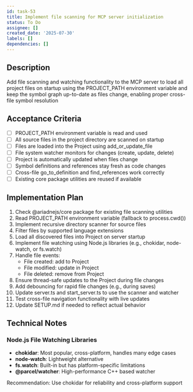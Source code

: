 ```yaml
---
id: task-53
title: Implement file scanning for MCP server initialization
status: To Do
assignee: []
created_date: '2025-07-30'
labels: []
dependencies: []
---
```


## Description

Add file scanning and watching functionality to the MCP server to load all project files on startup using the PROJECT_PATH environment variable and keep the symbol graph up-to-date as files change, enabling proper cross-file symbol resolution

## Acceptance Criteria

- [ ] PROJECT_PATH environment variable is read and used
- [ ] All source files in the project directory are scanned on startup
- [ ] Files are loaded into the Project using add_or_update_file
- [ ] File system watcher monitors for changes (create, update, delete)
- [ ] Project is automatically updated when files change
- [ ] Symbol definitions and references stay fresh as code changes
- [ ] Cross-file go_to_definition and find_references work correctly
- [ ] Existing core package utilities are reused if available

## Implementation Plan

1. Check @ariadnejs/core package for existing file scanning utilities
2. Read PROJECT_PATH environment variable (fallback to process.cwd())
3. Implement recursive directory scanner for source files
4. Filter files by supported language extensions
5. Load all discovered files into Project on server startup
6. Implement file watching using Node.js libraries (e.g., chokidar, node-watch, or fs.watch)
7. Handle file events:
   - File created: add to Project
   - File modified: update in Project
   - File deleted: remove from Project
8. Ensure thread-safe updates to the Project during file changes
9. Add debouncing for rapid file changes (e.g., during saves)
10. Update server.ts and start_server.ts to use the scanner and watcher
11. Test cross-file navigation functionality with live updates
12. Update SETUP.md if needed to reflect actual behavior

## Technical Notes

### Node.js File Watching Libraries

- **chokidar**: Most popular, cross-platform, handles many edge cases
- **node-watch**: Lightweight alternative
- **fs.watch**: Built-in but has platform-specific limitations
- **@parcel/watcher**: High-performance C++ based watcher

Recommendation: Use chokidar for reliability and cross-platform support
